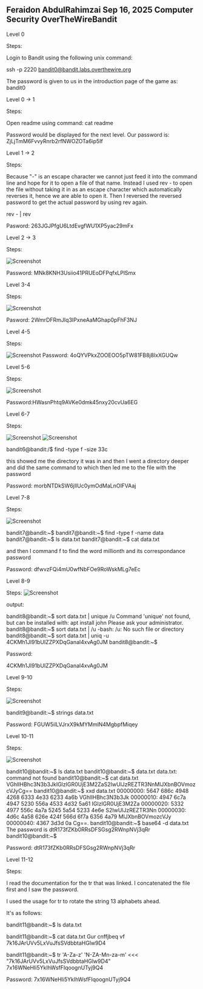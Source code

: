 Feraidon AbdulRahimzai
Sep 16, 2025
Computer Security
OverTheWireBandit
-------------------------------------------------------------------------------------------------------------------------

Level 0

Steps:

Login to Bandit using the following unix command: 

ssh -p 2220 bandit0@bandit.labs.overthewire.org

The password is given to us in the introduction page of
the game as: bandit0






Level 0 -> 1

Steps:

Open readme using command: cat readme

Password would be displayed for the next level.
Our password is: ZjLjTmM6FvvyRnrb2rfNWOZOTa6ip5If





Level 1 -> 2


Steps:

Because "-" is an escape character we cannot just feed it 
into the command line and hope for it to open a file of that name. 
Instead I used rev -  to open the file without taking it in as an 
escape character which automatically reverses it, hence we are able 
to open it. Then I reversed the reversed password to get the actual 
password by using rev again.

rev - | rev 

Pasword: 263JGJPfgU6LtdEvgfWU1XP5yac29mFx








Level 2 -> 3

Steps:

![Screenshot](screenshots-bandit/bandit2.png)



Password: MNk8KNH3Usiio41PRUEoDFPqfxLPlSmx








Level 3-4

Steps:

![Screenshot](screenshots-bandit/bandit3.png)

Pasword: 2WmrDFRmJIq3IPxneAaMGhap0pFhF3NJ









Level 4-5

Steps:


![Screenshot](screenshots-bandit/bandit4.png)
Password: 4oQYVPkxZOOEOO5pTW81FB8j8lxXGUQw






Level 5-6

Steps:

![Screenshot](screenshots-bandit/bandit5.png)


Password:HWasnPhtq9AVKe0dmk45nxy20cvUa6EG






Level 6-7

Steps:

![Screenshot](screenshots-bandit/bandit6-1.png)
![Screenshot](screenshots-bandit/bandit6-2.png)



bandit6@bandit:/$ find -type f -size 33c

this showed me the directory it was in and 
then I went a directory deeper and did the 
same command to which then led me to the file 
with the password


Password: morbNTDkSW6jIlUc0ymOdMaLnOlFVAaj








Level 7-8


Steps:

![Screenshot](screenshots-bandit/bandit7.png)


bandit7@bandit:~$ 
bandit7@bandit:~$ find -type f -name data
bandit7@bandit:~$ ls
data.txt
bandit7@bandit:~$ cat data.txt


and then I command f to find the word millionth and its correspondance password

Password: dfwvzFQi4mU0wfNbFOe9RoWskMLg7eEc





Level 8-9

Steps:
![Screenshot]()



output:

bandit8@bandit:~$ sort data.txt | unique /u
Command 'unique' not found, but can be installed with:
apt install john
Please ask your administrator.
bandit8@bandit:~$ sort data.txt | /u
-bash: /u: No such file or directory
bandit8@bandit:~$ sort data.txt | uniq -u
4CKMh1JI91bUIZZPXDqGanal4xvAg0JM
bandit8@bandit:~$ 




Password:

4CKMh1JI91bUIZZPXDqGanal4xvAg0JM






Level 9-10

Steps:

![Screenshot]()


bandit9@bandit:~$ strings data.txt



Password: FGUW5ilLVJrxX9kMYMmlN4MgbpfMiqey





Level 10-11

Steps:

![Screenshot](screenshots-bandit/bandit10.png)

bandit10@bandit:~$ ls
data.txt
bandit10@bandit:~$ data.txt
data.txt: command not found
bandit10@bandit:~$ cat data.txt
VGhlIHBhc3N3b3JkIGlzIGR0UjE3M2ZaS2IwUlJzREZTR3NnMlJXbnBOVmozcVJyCg==
bandit10@bandit:~$ xxd data.txt
00000000: 5647 686c 4948 4268 6333 4e33 6233 4a6b  VGhlIHBhc3N3b3Jk
00000010: 4947 6c7a 4947 5230 556a 4533 4d32 5a61  IGlzIGR0UjE3M2Za
00000020: 5332 4977 556c 4a7a 5245 5a54 5233 4e6e  S2IwUlJzREZTR3Nn
00000030: 4d6c 4a58 626e 424f 566d 6f7a 6356 4a79  MlJXbnBOVmozcVJy
00000040: 4367 3d3d 0a                             Cg==.
bandit10@bandit:~$ base64 -d data.txt
The password is dtR173fZKb0RRsDFSGsg2RWnpNVj3qRr
bandit10@bandit:~$ 



Password: dtR173fZKb0RRsDFSGsg2RWnpNVj3qRr













Level 11-12

Steps: 

I read the documentation for the tr that was linked. 
I concatenated the file first and I saw the password. 

I used the usage for tr to rotate the string 13 alphabets ahead.

It's as follows:

bandit11@bandit:~$ ls
data.txt

bandit11@bandit:~$ cat data.txt
Gur cnffjbeq vf 7k16JArUVv5LxVuJfsSVdbbtaHGlw9D4

bandit11@bandit:~$ tr 'A-Za-z' 'N-ZA-Mn-za-m' <<< "7k16JArUVv5LxVuJfsSVdbbtaHGlw9D4"
7x16WNeHIi5YkIhWsfFIqoognUTyj9Q4




Password: 7x16WNeHIi5YkIhWsfFIqoognUTyj9Q4


